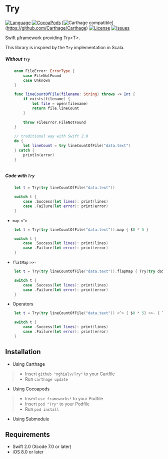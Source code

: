 Try
=====

[![Language](http://img.shields.io/badge/language-swift-brightgreen.svg?style=flat
)](https://developer.apple.com/swift)
[![CocoaPods](https://img.shields.io/cocoapods/v/Future.svg)]()
[![Carthage compatible](https://img.shields.io/badge/Carthage-compatible-4BC51D.svg?style=flat)]
(https://github.com/Carthage/Carthage)
[![License](http://img.shields.io/badge/license-MIT-lightgrey.svg?style=flat
)](http://mit-license.org)
[![Issues](https://img.shields.io/github/issues/nghialv/Try.svg?style=flat
)](https://github.com/nghialv/Try/issues?state=open)


Swift µframework providing Try&lt;T>.

This library is inspired by the `Try` implementation in Scala.

##### Without `Try`

``` swift
	enum FileError: ErrorType {
		case FileNotFound
		case Unknown
	}
	
	func lineCountOfFile(filename: String) throws -> Int {
		if exists(filename) {
			let file = open(filename)
			return file.lineCount
		}
		
		throw FileError.FileNotFound
	}
	
	// traditional way with Swift 2.0
	do {
		let lineCount = try lineCountOfFile("data.text")
	} catch {
		println(error)
	}
 
```

##### Code with `Try`

``` swift
	let t = Try(try lineCountOfFile("data.text"))

 	switch t {
 		case .Success(let lines): print(lines)
		case .Failure(let error): print(error)
	}
```

- `map` `<^>`

```swift
	let t = Try(try lineCountOfFile("data.text")).map { $0 * 5 }

 	switch t {
 		case .Success(let lines): print(lines)
		case .Failure(let error): print(error)
	}
```

- `flatMap` `>>-`

```swift
	let t = Try(try lineCountOfFile("data.text")).flapMap { Try(try doSomething($0)) }

 	switch t {
 		case .Success(let lines): print(lines)
		case .Failure(let error): print(error)
	}

```

- Operators

``` swift
	let t = Try(try lineCountOfFile("data.text")) <^> { $0 * 5} >>- { Try(try doSomething($0)) }

 	switch t {
 		case .Success(let lines): print(lines)
		case .Failure(let error): print(error)
	}
```

Installation
-----

- Using Carthage
>	- Insert `github "nghialv/Try"` to your Cartfile
>	- Run `carthage update`


- Using Cocoapods
>	- Insert `use_frameworks!` to your Podfile
>	- Insert `pod "Try"` to your Podfile
>	- Run `pod install`

- Using Submodule


Requirements
-----

- Swift 2.0 (Xcode 7.0 or later)
- iOS 8.0 or later

